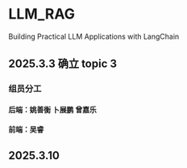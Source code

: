 # LLM_RAG
Building Practical LLM Applications with LangChain

## 2025.3.3 确立 topic 3
### 组员分工
#### 后端：姚善衡 卜展鹏 曾嘉乐
#### 前端：吴睿

## 2025.3.10 
